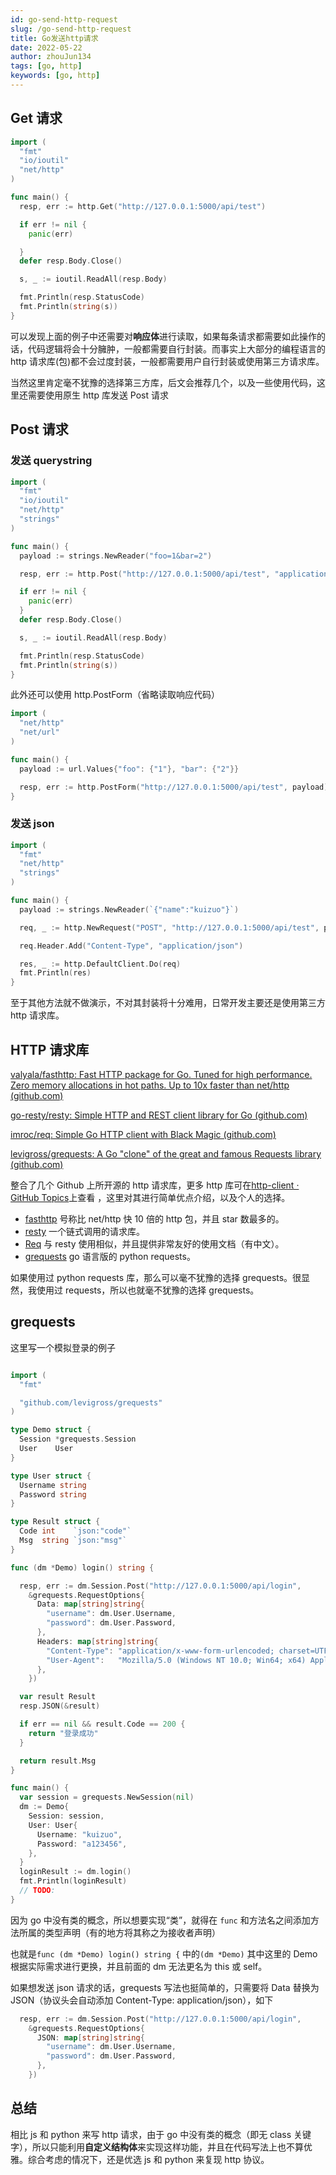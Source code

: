 ```yaml
---
id: go-send-http-request
slug: /go-send-http-request
title: Go发送http请求
date: 2022-05-22
author: zhouJun134
tags: [go, http]
keywords: [go, http]
---
```


<!-- truncate -->

## Get 请求

```go
import (
  "fmt"
  "io/ioutil"
  "net/http"
)

func main() {
  resp, err := http.Get("http://127.0.0.1:5000/api/test")

  if err != nil {
    panic(err)

  }
  defer resp.Body.Close()

  s, _ := ioutil.ReadAll(resp.Body)

  fmt.Println(resp.StatusCode)
  fmt.Println(string(s))
}
```

可以发现上面的例子中还需要对**响应体**进行读取，如果每条请求都需要如此操作的话，代码逻辑将会十分臃肿，一般都需要自行封装。而事实上大部分的编程语言的 http 请求库(包)都不会过度封装，一般都需要用户自行封装或使用第三方请求库。

当然这里肯定毫不犹豫的选择第三方库，后文会推荐几个，以及一些使用代码，这里还需要使用原生 http 库发送 Post 请求

## Post 请求

### 发送 querystring

```go
import (
  "fmt"
  "io/ioutil"
  "net/http"
  "strings"
)

func main() {
  payload := strings.NewReader("foo=1&bar=2")

  resp, err := http.Post("http://127.0.0.1:5000/api/test", "application/x-www-form-urlencoded", payload)

  if err != nil {
    panic(err)
  }
  defer resp.Body.Close()

  s, _ := ioutil.ReadAll(resp.Body)

  fmt.Println(resp.StatusCode)
  fmt.Println(string(s))
}

```

此外还可以使用 http.PostForm（省略读取响应代码）

```go
import (
  "net/http"
  "net/url"
)

func main() {
  payload := url.Values{"foo": {"1"}, "bar": {"2"}}

  resp, err := http.PostForm("http://127.0.0.1:5000/api/test", payload)
}

```

### 发送 json

```go
import (
  "fmt"
  "net/http"
  "strings"
)

func main() {
  payload := strings.NewReader(`{"name":"kuizuo"}`)

  req, _ := http.NewRequest("POST", "http://127.0.0.1:5000/api/test", payload)

  req.Header.Add("Content-Type", "application/json")

  res, _ := http.DefaultClient.Do(req)
  fmt.Println(res)
}

```

至于其他方法就不做演示，不对其封装将十分难用，日常开发主要还是使用第三方 http 请求库。

## HTTP 请求库

[valyala/fasthttp: Fast HTTP package for Go. Tuned for high performance. Zero memory allocations in hot paths. Up to 10x faster than net/http (github.com)](https://github.com/valyala/fasthttp)

[go-resty/resty: Simple HTTP and REST client library for Go (github.com)](https://github.com/go-resty/resty)

[imroc/req: Simple Go HTTP client with Black Magic (github.com)](https://github.com/imroc/req)

[levigross/grequests: A Go "clone" of the great and famous Requests library (github.com)](https://github.com/levigross/grequests)

整合了几个 Github 上所开源的 http 请求库，更多 http 库可在[http-client · GitHub Topics](https://github.com/topics/http-client?l=go)上查看 ，这里对其进行简单优点介绍，以及个人的选择。

- [fasthttp](https://github.com/valyala/fasthttp) 号称比 net/http 快 10 倍的 http 包，并且 star 数最多的。
- [resty](https://github.com/go-resty/resty#usage) 一个链式调用的请求库。
- [Req](https://req.cool/) 与 resty 使用相似，并且提供非常友好的使用文档（有中文）。
- [grequests](https://github.com/levigross/grequests) go 语言版的 python requests。

如果使用过 python requests 库，那么可以毫不犹豫的选择 grequests。很显然，我使用过 requests，所以也就毫不犹豫的选择 grequests。

## grequests

这里写一个模拟登录的例子

```go

import (
  "fmt"

  "github.com/levigross/grequests"
)

type Demo struct {
  Session *grequests.Session
  User    User
}

type User struct {
  Username string
  Password string
}

type Result struct {
  Code int    `json:"code"`
  Msg  string `json:"msg"`
}

func (dm *Demo) login() string {

  resp, err := dm.Session.Post("http://127.0.0.1:5000/api/login",
    &grequests.RequestOptions{
      Data: map[string]string{
        "username": dm.User.Username,
        "password": dm.User.Password,
      },
      Headers: map[string]string{
        "Content-Type": "application/x-www-form-urlencoded; charset=UTF-8",
        "User-Agent":   "Mozilla/5.0 (Windows NT 10.0; Win64; x64) AppleWebKit/537.36 (KHTML, like Gecko) Chrome/77.0.3865.120 Safari/537.36",
      },
    })

  var result Result
  resp.JSON(&result)

  if err == nil && result.Code == 200 {
    return "登录成功"
  }

  return result.Msg
}

func main() {
  var session = grequests.NewSession(nil)
  dm := Demo{
    Session: session,
    User: User{
      Username: "kuizuo",
      Password: "a123456",
    },
  }
  loginResult := dm.login()
  fmt.Println(loginResult)
  // TODO:
}

```

因为 go 中没有类的概念，所以想要实现“类”，就得在 `func` 和方法名之间添加方法所属的类型声明（有的地方将其称之为接收者声明）

也就是`func (dm *Demo) login() string {` 中的`(dm *Demo)` 其中这里的 Demo 根据实际需求进行更换，并且前面的 dm 无法更名为 this 或 self。

如果想发送 json 请求的话，grequests 写法也挺简单的，只需要将 Data 替换为 JSON（协议头会自动添加 Content-Type: application/json），如下

```go
  resp, err := dm.Session.Post("http://127.0.0.1:5000/api/login",
    &grequests.RequestOptions{
      JSON: map[string]string{
        "username": dm.User.Username,
        "password": dm.User.Password,
      },
    })
```

## 总结

相比 js 和 python 来写 http 请求，由于 go 中没有类的概念（即无 class 关键字），所以只能利用**自定义结构体**来实现这样功能，并且在代码写法上也不算优雅。综合考虑的情况下，还是优选 js 和 python 来复现 http 协议。
